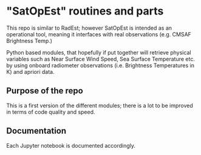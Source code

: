 

# "SatOpEst" routines and parts

This repo is similar to RadEst; however SatOpEst is intended as an operational
tool, meaning it interfaces with real observations (e.g. CMSAF Brightness Temp.)


Python based modules, that hopefully if put together will retrieve 
physical variables such as Near Surface Wind Speed, Sea Surface Temperature
etc. by using onboard radiometer observations (i.e. Brightness Temperatures in K)
and apriori data.

## Purpose of the repo

This is a first version of the different modules; there is a lot to be improved in terms of code quality and speed.


## Documentation

Each Jupyter notebook is documented accordingly.











